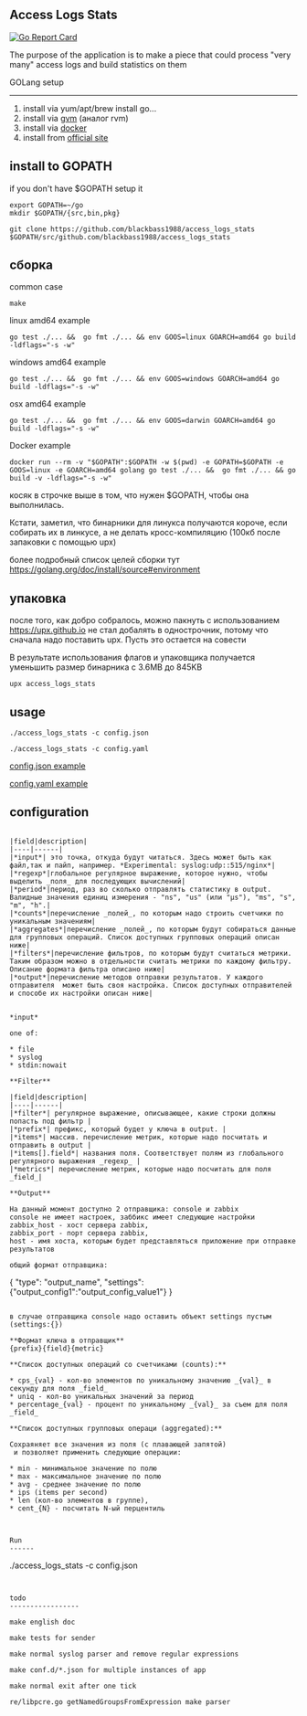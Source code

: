 ## Access Logs Stats

[![Go Report Card](https://goreportcard.com/badge/blackbass1988/access_logs_stats)](https://goreportcard.com/report/github.com/blackbass1988/access_logs_stats)

The purpose of the application is to make a piece that could process "very many" access logs and build statistics on them

GOLang setup

------------

1) install via yum/apt/brew install go...
2) install via [gvm](https://github.com/moovweb/gvm#installing) (аналог rvm)
3) install via [docker](https://www.docker.com/products/overview)
4) install from [official site](https://golang.org/dl/)


install to GOPATH
---------------------

if you don't have $GOPATH setup it
```
export GOPATH=~/go
mkdir $GOPATH/{src,bin,pkg}
```

```
git clone https://github.com/blackbass1988/access_logs_stats $GOPATH/src/github.com/blackbass1988/access_logs_stats
```

сборка
------

common case
```
make
```

linux amd64 example
```
go test ./... &&  go fmt ./... && env GOOS=linux GOARCH=amd64 go build -ldflags="-s -w"
```


windows amd64 example
```
go test ./... &&  go fmt ./... && env GOOS=windows GOARCH=amd64 go build -ldflags="-s -w"
```


osx  amd64 example
```
go test ./... &&  go fmt ./... && env GOOS=darwin GOARCH=amd64 go build -ldflags="-s -w"
```

Docker example

```
docker run --rm -v "$GOPATH":$GOPATH -w $(pwd) -e GOPATH=$GOPATH -e GOOS=linux -e GOARCH=amd64 golang go test ./... &&  go fmt ./... && go build -v -ldflags="-s -w"
```

косяк в строчке выше в том, что нужен $GOPATH, чтобы она выполнилась. 

Кстати, заметил, что бинарники для линукса получаются короче,
 если собирать их в линкусе, а не делать кросс-компиляцию (100кб после запаковки с помощью upx)

более подробный список целей сборки тут https://golang.org/doc/install/source#environment

упаковка
--------

после того, как добро собралось, можно пакнуть с использованием https://upx.github.io
не стал добалять в однострочник, потому что сначала надо поставить upx.
Пусть это остается на совести

В результате использования флагов и упаковщика получается уменьшить размер бинарника с 3.6MB до 845KB

```
upx access_logs_stats
```

usage
-------------

```
./access_logs_stats -c config.json
```

```
./access_logs_stats -c config.yaml
```

[config.json example](config.json.example)

[config.yaml example](config.yaml.example)

configuration
---------

```

|field|description|
|----|------|
|*input*| это точка, откуда будут читаться. Здесь может быть как файл,так и пайп, например. *Experimental: syslog:udp::515/nginx*|
|*regexp*|глобальное регулярное выражение, которое нужно, чтобы выделить _поля_ для последующих вычислений|
|*period*|период, раз во сколько отправлять статистику в output. Валидные значения единиц измерения - "ns", "us" (или "µs"), "ms", "s", "m", "h".|
|*counts*|перечисление _полей_, по которым надо строить счетчики по уникальным значениям|
|*aggregates*|перечисление _полей_, по которым будут собираться данные для групповых операций. Список доступных групповых операций описан ниже|
|*filters*|перечисление фильтров, по которым будут считаться метрики. Таким образом можно в отдельности считать метрики по каждому фильтру. Описание формата фильтра описано ниже|
|*output*|перечисление методов отправки результатов. У каждого отправителя  может быть своя настройка. Список доступных отправителей и способе их настройки описан ниже|


*input*

one of:

* file
* syslog
* stdin:nowait

**Filter**

|field|description|
|----|------|
|*filter*| регулярное выражение, описывающее, какие строки должны попасть под фильтр |
|*prefix*| префикс, который будет у ключа в output. |
|*items*| массив. перечисление метрик, которые надо посчитать и отправить в output |
|*items[].field*| названия поля. Соответствует полям из глобального регулярного выражения _regexp_ |
|*metrics*| перечисление метрик, которые надо посчитать для поля _field_|

**Output**

На данный момент доступно 2 отправщика: console и zabbix
console не имеет настроек, заббикс имеет следующие настройки
zabbix_host - хост сервера zabbix, 
zabbix_port - порт сервера zabbix, 
host - имя хоста, которым будет представляться приложение при отправке результатов

общий формат отправщика:

```
{
"type": "output_name",
"settings": {"output_config1":"output_config_value1"}
}
```

в случае отправщика console надо оставить объект settings пустым (settings:{})

**Формат ключа в отправщик**
{prefix}{field}{metric}

**Список доступных операций со счетчиками (counts):**

* cps_{val} - кол-во элементов по уникальному значению _{val}_ в секунду для поля _field_
* uniq - кол-во уникальных значений за период
* percentage_{val} - процент по уникальному _{val}_ за съем для поля _field_

**Список доступных групповых операци (aggregated):**

Сохраяняет все значения из поля (с плавающей запятой)
 и позволяет применить следующие операции:

* min - минимальное значение по полю
* max - максимальное значение по полю
* avg - среднее значение по полю
* ips (items per second)
* len (кол-во элементов в группе), 
* cent_{N} - посчитать N-ый перцентиль



Run
------

```
./access_logs_stats -c config.json
```


todo
-----------------

make english doc

make tests for sender 

make normal syslog parser and remove regular expressions

make conf.d/*.json for multiple instances of app

make normal exit after one tick

re/libpcre.go getNamedGroupsFromExpression make parser 